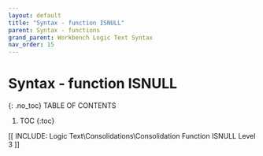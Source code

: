 ```yaml
---
layout: default
title: "Syntax - function ISNULL"
parent: Syntax - functions
grand_parent: Workbench Logic Text Syntax
nav_order: 15
---
```

# Syntax - function ISNULL
{: .no_toc}
TABLE OF CONTENTS 
1. TOC
{:toc}  

 [[ INCLUDE: Logic Text\Consolidations\Consolidation Function ISNULL Level 3 ]]

